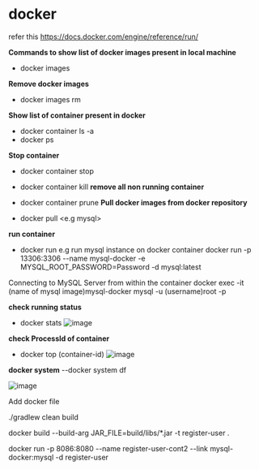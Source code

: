 # docker
refer this https://docs.docker.com/engine/reference/run/

**Commands to show list of docker images present in local machine**

- docker images

**Remove docker images**
- docker images rm <image-id>

**Show list of container present in docker**

- docker container ls -a
- docker ps
 
 **Stop container**
 
 - docker container stop <container-id>
 - docker container kill <container-id>
**remove all non running container**
 - docker container prune
**Pull docker images from docker repository**

- docker pull <e.g mysql>

**run container**
- docker run 
 e.g run mysql instance on docker container
 docker run -p 13306:3306 --name mysql-docker -e MYSQL_ROOT_PASSWORD=Password -d mysql:latest
 
 Connecting to MySQL Server from within the container
 docker exec -it (name of mysql image)mysql-docker mysql -u (username)root -p
 
 **check running status**
 - docker stats
 ![image](https://user-images.githubusercontent.com/44174633/174795099-f443ec39-5aa7-42f0-b929-01784041892f.png)

 **check ProcessId of container**
 - docker top (container-id)
 ![image](https://user-images.githubusercontent.com/44174633/174795564-5d308901-f623-418b-8c02-3613349235d6.png)
 
 **docker system**
 --docker system df
 
 ![image](https://user-images.githubusercontent.com/44174633/174796101-4538bc8a-ce98-4d27-854e-235a5b98937a.png)

 
 Add docker file 
 
 ./gradlew clean build
 
 docker build --build-arg JAR_FILE=build/libs/*.jar -t register-user .
 
 docker run -p 8086:8080 --name register-user-cont2 --link mysql-docker:mysql -d register-user

